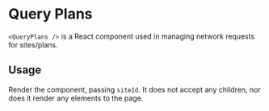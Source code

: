 Query Plans
===========================

`<QueryPlans />` is a React component used in managing network requests for sites/plans.

## Usage

Render the component, passing `siteId`. It does not accept any children, nor does it render any elements to the page.